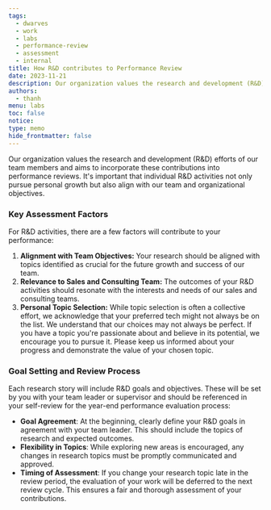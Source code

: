 ```yaml
---
tags:
  - dwarves
  - work
  - labs
  - performance-review
  - assessment
  - internal
title: How R&D contributes to Performance Review
date: 2023-11-21
description: Our organization values the research and development (R&D) efforts of our team members and aims to incorporate these contributions into performance reviews. It's important that individual R&D activities not only pursue personal growth but also align with our team and organizational objectives.
authors:
  - thanh
menu: labs
toc: false
notice: 
type: memo
hide_frontmatter: false
---
```

Our organization values the research and development (R&D) efforts of our team members and aims to incorporate these contributions into performance reviews. It's important that individual R&D activities not only pursue personal growth but also align with our team and organizational objectives.

### ****Key Assessment Factors****

For R&D activities, there are a few factors will contribute to your performance:

1. **Alignment with Team Objectives:** Your research should be aligned with topics identified as crucial for the future growth and success of our team.
2. **Relevance to Sales and Consulting Team:** The outcomes of your R&D activities should resonate with the interests and needs of our sales and consulting teams.
3. **Personal Topic Selection:** While topic selection is often a collective effort, we acknowledge that your preferred tech might not always be on the list. We understand that our choices may not always be perfect. If you have a topic you're passionate about and believe in its potential, we encourage you to pursue it. Please keep us informed about your progress and demonstrate the value of your chosen topic.

### ****Goal Setting and Review Process****

Each research story will include R&D goals and objectives. These will be set by you with your team leader or supervisor and should be referenced in your self-review for the year-end performance evaluation process:

- **Goal Agreement**: At the beginning, clearly define your R&D goals in agreement with your team leader. This should include the topics of research and expected outcomes.
- **Flexibility in Topics**: While exploring new areas is encouraged, any changes in research topics must be promptly communicated and approved.
- **Timing of Assessment**: If you change your research topic late in the review period, the evaluation of your work will be deferred to the next review cycle. This ensures a fair and thorough assessment of your contributions.